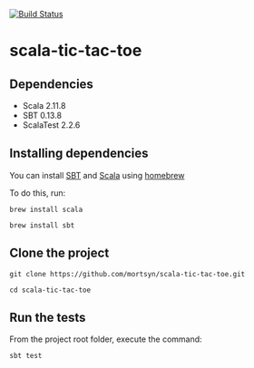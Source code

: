 [![Build Status](https://travis-ci.org/mortsyn/scala-tic-tac-toe.svg?branch=master)](https://travis-ci.org/mortsyn/scala-tic-tac-toe)
# scala-tic-tac-toe

## Dependencies
  * Scala 2.11.8
  * SBT 0.13.8
  * ScalaTest 2.2.6
  
## Installing dependencies
You can install [SBT](http://www.scala-sbt.org/) and [Scala](http://www.scala-lang.org/) using [homebrew](http://brew.sh/)

To do this, run:

`brew install scala`

`brew install sbt`

## Clone the project
`git clone https://github.com/mortsyn/scala-tic-tac-toe.git`

`cd scala-tic-tac-toe`

## Run the tests
From the project root folder, execute the command: 

`sbt test`
